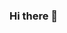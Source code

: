 ### Hi there 👋

<!--
**nursedaturkcan/nursedaturkcan** is a ✨ _special_ ✨ repository because its `README.md` (this file) appears on your GitHub profile.

I know C#, SQL, .NetFramework, and OOP .Now I'm learning HTML, CSS,Bootstrapt, JavaScript and React. I'm excited to start building my own projects and learning more about web development.
🎓 I'm currently enrolled in a 6-month front-end development course.
❤️ I'm passionate about learning new technologies and building projects.
🔭 I'm currently working on some small projects to practice my skills.
🥅Goals
My goal is to become a skilled full-stack developer and build great websites and web applications. I'm excited to continue learning and growing in this field.
